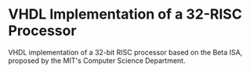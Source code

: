 # VHDL Implementation of a 32-RISC Processor
VHDL implementation of a 32-bit RISC processor based on the Beta ISA, proposed by the MIT's Computer Science Department.
